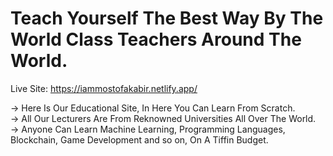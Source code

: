 # Teach Yourself The Best Way By The World Class Teachers Around The World.


Live Site: https://iammostofakabir.netlify.app/

-> Here Is Our Educational Site, In Here You Can Learn From Scratch. <br>
-> All Our Lecturers Are From Reknowned Universities All Over The World.<br>
-> Anyone Can Learn Machine Learning, Programming Languages, Blockchain, Game Development and so on, On A Tiffin Budget.